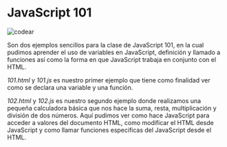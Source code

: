 JavaScript 101
==============

<img src="http://codear.la/codear-header.jpg" alt="codear" />

Son dos ejemplos sencillos para la clase de JavaScript 101, en la cual pudimos aprender el uso de variables en JavaScript, definición y llamado a funciones así como la forma en que JavaScript trabaja en conjunto con el HTML.

*101.html* y *101.js* es nuestro primer ejemplo que tiene como finalidad ver como se declara una variable y una función.

*102.html* y *102.js* es nuestro segundo ejemplo donde realizamos una pequeña calculadora básica que nos hace la suma, resta, multiplicación y división de dos números. Aquí pudimos ver como hace JavaScript para acceder a valores del documento HTML, como modificar el HTML desde JavaScript y como llamar funciones especificas del JavaScript desde el HTML.